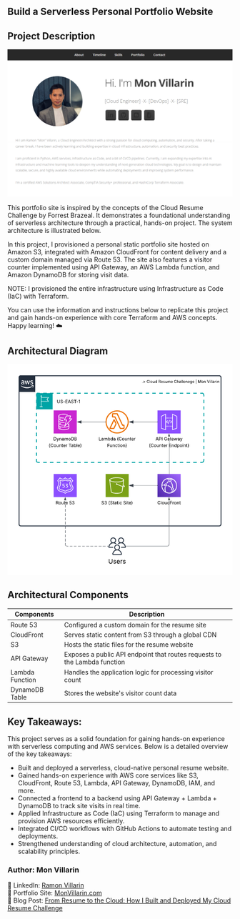 ## Build a Serverless Personal Portfolio Website

## Project Description
![](https://github.com/kurokood/cloud_resume_challenge/blob/master/site-sc.png)

This portfolio site is inspired by the concepts of the Cloud Resume Challenge by Forrest Brazeal. It demonstrates a foundational understanding of serverless architecture through a practical, hands-on project. The system architecture is illustrated below.

In this project, I provisioned a personal static portfolio site hosted on Amazon S3, integrated with Amazon CloudFront for content delivery and a custom domain managed via Route 53. The site also features a visitor counter implemented using API Gateway, an AWS Lambda function, and Amazon DynamoDB for storing visit data.

NOTE: I provisioned the entire infrastructure using Infrastructure as Code (IaC) with Terraform.

You can use the information and instructions below to replicate this project and gain hands-on experience with core Terraform and AWS concepts.
Happy learning! ☁️

## Architectural Diagram

![](https://github.com/kurokood/cloud_resume_challenge/blob/master/cloud-resume-challenge.png)

## Architectural Components
| Components           | Description                                                             |
|------------------|-------------------------------------------------------------------------|
| Route 53         | Configured a custom domain for the resume site                          |
| CloudFront       | Serves static content from S3 through a global CDN                      |
| S3               | Hosts the static files for the resume website                           |
| API Gateway      | Exposes a public API endpoint that routes requests to the Lambda function |
| Lambda Function  | Handles the application logic for processing visitor count              |
| DynamoDB Table   | Stores the website's visitor count data                                 |

## Key Takeaways:
This project serves as a solid foundation for gaining hands-on experience with serverless computing and AWS services. Below is a detailed overview of the key takeaways:
- Built and deployed a serverless, cloud-native personal resume website.
- Gained hands-on experience with AWS core services like S3, CloudFront, Route 53, Lambda, API Gateway, DynamoDB, IAM, and more.
- Connected a frontend to a backend using API Gateway + Lambda + DynamoDB to track site visits in real time.
- Applied Infrastructure as Code (IaC) using Terraform to manage and provision AWS resources efficiently.
- Integrated CI/CD workflows with GitHub Actions to automate testing and deployments.
- Strengthened understanding of cloud architecture, automation, and scalability principles.

###  Author: Mon Villarin
 📌 LinkedIn: [Ramon Villarin](https://www.linkedin.com/in/ramon-villarin/)  
 📌 Portfolio Site: [MonVillarin.com](https://monvillarin.com)  
 📌 Blog Post: [From Resume to the Cloud: How I Built and Deployed My Cloud Resume Challenge](https://blog.monvillarin.com/from-resume-to-the-cloud-how-i-built-and-deployed-my-cloud-resume-challenge)



